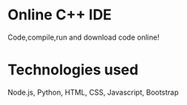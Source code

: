 # Online C++ IDE 
 Code,compile,run and download code online!
 
 # Technologies used
 Node.js, Python, HTML, CSS, Javascript, Bootstrap
